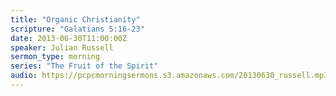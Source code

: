 ```yaml
---
title: "Organic Christianity"
scripture: "Galatians 5:16-23"
date: 2013-06-30T11:00:00Z
speaker: Julian Russell
sermon_type: morning
series: "The Fruit of the Spirit"
audio: https://pcpcmorningsermons.s3.amazonaws.com/20130630_russell.mp3 
---
```



